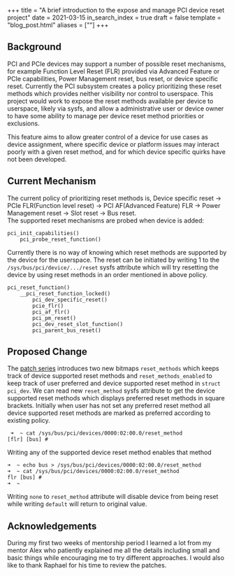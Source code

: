 +++
title = "A brief introduction to the expose and manage PCI device reset project"
date = 2021-03-15
in_search_index = true
draft = false
template = "blog_post.html"
aliases = [""]
+++

## Background
PCI and PCIe devices may support a number of possible reset mechanisms, for example Function Level Reset (FLR)
provided via Advanced Feature or PCIe capabilities, Power Management reset, bus reset, or device specific reset.
Currently the PCI subsystem creates a policy prioritizing these reset methods which provides neither visibility
nor control to userspace. This project would work to expose the reset methods available per device to userspace,
likely via sysfs, and allow a administrative user or device owner to have some ability to manage per device reset
method priorities or exclusions.

This feature aims to allow greater control of a device for use cases as device assignment, where specific device or
platform issues may interact poorly with a given reset method, and for which device specific quirks have not been
developed.

<!-- more -->


## Current Mechanism
The current policy of prioritizing reset methods is,
Device specific reset -> PCIe FLR(Function level reset) -> PCI AF(Advanced Feature) FLR -> Power Management reset -> Slot reset -> Bus reset. </br>
The supported reset mechanisms are probed when device is added:
```
pci_init_capabilities()
	pci_probe_reset_function()
```
Currently there is no way of knowing which reset methods are supported by the device for the userspace.
The reset can be initiated by writing 1 to the `/sys/bus/pci/device/.../reset` sysfs attribute which will
try resetting the device by using reset methods in an order mentioned in above policy.
```
pci_reset_function()
	__pci_reset_function_locked()
		pci_dev_specific_reset()
		pcie_flr()
		pci_af_flr()
		pci_pm_reset()
		pci_dev_reset_slot_function()
		pci_parent_bus_reset()
```

## Proposed Change
The [patch series](https://www.spinics.net/lists/linux-pci/msg105800.html) introduces two new bitmaps `reset_methods` which keeps track of device supported reset methods and
`reset_methods_enabled` to keep track of user preferred and device supported reset method in `struct pci_dev`.
We can read new `reset_method` sysfs attribute to get the device supported reset methods which displays
preferred reset methods in square brackets. Initially when user has not set any preferred reset method all
device supported reset methods are marked as preferred according to existing policy.
```
 ➜  ~ cat /sys/bus/pci/devices/0000:02:00.0/reset_method
[flr] [bus] #
 ```
 Writing any of the supported device reset method enables that method
 ```
➜  ~ echo bus > /sys/bus/pci/devices/0000:02:00.0/reset_method
➜  ~ cat /sys/bus/pci/devices/0000:02:00.0/reset_method
flr [bus] #                                                                                                                                                                                  ➜  ~
```
Writing `none` to `reset_method` attribute will disable device from being reset while
writing `default` will return to original value. </br>

## Acknowledgements
During my first two weeks of mentorship period I learned a lot from my mentor Alex who patiently
explained me all the details including small and basic things while encouraging me to try different
approaches. I would also like to thank Raphael for his time to review the patches.
